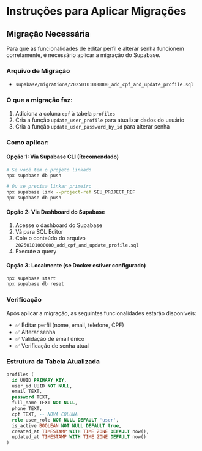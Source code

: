 # Instruções para Aplicar Migrações

## Migração Necessária

Para que as funcionalidades de editar perfil e alterar senha funcionem corretamente, é necessário aplicar a migração do Supabase.

### Arquivo de Migração
- `supabase/migrations/20250101000000_add_cpf_and_update_profile.sql`

### O que a migração faz:
1. Adiciona a coluna `cpf` à tabela `profiles`
2. Cria a função `update_user_profile` para atualizar dados do usuário
3. Cria a função `update_user_password_by_id` para alterar senha

### Como aplicar:

#### Opção 1: Via Supabase CLI (Recomendado)
```bash
# Se você tem o projeto linkado
npx supabase db push

# Ou se precisa linkar primeiro
npx supabase link --project-ref SEU_PROJECT_REF
npx supabase db push
```

#### Opção 2: Via Dashboard do Supabase
1. Acesse o dashboard do Supabase
2. Vá para SQL Editor
3. Cole o conteúdo do arquivo `20250101000000_add_cpf_and_update_profile.sql`
4. Execute a query

#### Opção 3: Localmente (se Docker estiver configurado)
```bash
npx supabase start
npx supabase db reset
```

### Verificação
Após aplicar a migração, as seguintes funcionalidades estarão disponíveis:
- ✅ Editar perfil (nome, email, telefone, CPF)
- ✅ Alterar senha
- ✅ Validação de email único
- ✅ Verificação de senha atual

### Estrutura da Tabela Atualizada
```sql
profiles (
  id UUID PRIMARY KEY,
  user_id UUID NOT NULL,
  email TEXT,
  password TEXT,
  full_name TEXT NOT NULL,
  phone TEXT,
  cpf TEXT, -- NOVA COLUNA
  role user_role NOT NULL DEFAULT 'user',
  is_active BOOLEAN NOT NULL DEFAULT true,
  created_at TIMESTAMP WITH TIME ZONE DEFAULT now(),
  updated_at TIMESTAMP WITH TIME ZONE DEFAULT now()
)
```
